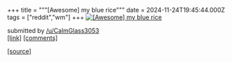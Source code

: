 +++
title = """[Awesome] my blue rice"""
date = 2024-11-24T19:45:44.000Z
tags = ["reddit","wm"]
+++
[![[Awesome] my blue rice](https://a.thumbs.redditmedia.com/dBLmKyAEVD56qG3xR8wHfQhDY7GRFxfa8mWK1z6Jes4.jpg "[Awesome] my blue rice")](https://www.reddit.com/r/unixporn/comments/1gyzmqs/awesome_my_blue_rice/)

submitted by [/u/CalmGlass3053](https://www.reddit.com/user/CalmGlass3053)  
[\[link\]](https://www.reddit.com/gallery/1gyzmqs) [\[comments\]](https://www.reddit.com/r/unixporn/comments/1gyzmqs/awesome_my_blue_rice/)

[[source]](https://www.reddit.com/r/unixporn/comments/1gyzmqs/awesome_my_blue_rice/)
